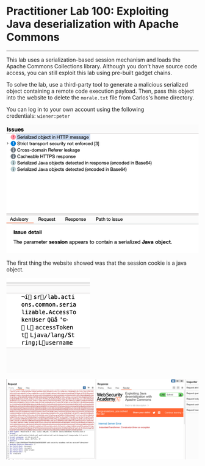 # Practitioner Lab 100: Exploiting Java deserialization with Apache Commons

---

This lab uses a serialization-based session mechanism and loads the Apache Commons Collections library. Although you don't have source code access, you can still exploit this lab using pre-built gadget chains.

To solve the lab, use a third-party tool to generate a malicious serialized object containing a remote code execution payload. Then, pass this object into the website to delete the `morale.txt` file from Carlos's home directory.

You can log in to your own account using the following credentials: `wiener:peter`

![Untitled](Practitioner%20Lab%20100%20Exploiting%20Java%20deserializati%206457c3a38a0b4e2e8c7ef71523ce52bd/Untitled.png)

The first thing the website showed was that the session cookie is a java object. 

![Untitled](Practitioner%20Lab%20100%20Exploiting%20Java%20deserializati%206457c3a38a0b4e2e8c7ef71523ce52bd/Untitled%201.png)

![Untitled](Practitioner%20Lab%20100%20Exploiting%20Java%20deserializati%206457c3a38a0b4e2e8c7ef71523ce52bd/Untitled%202.png)